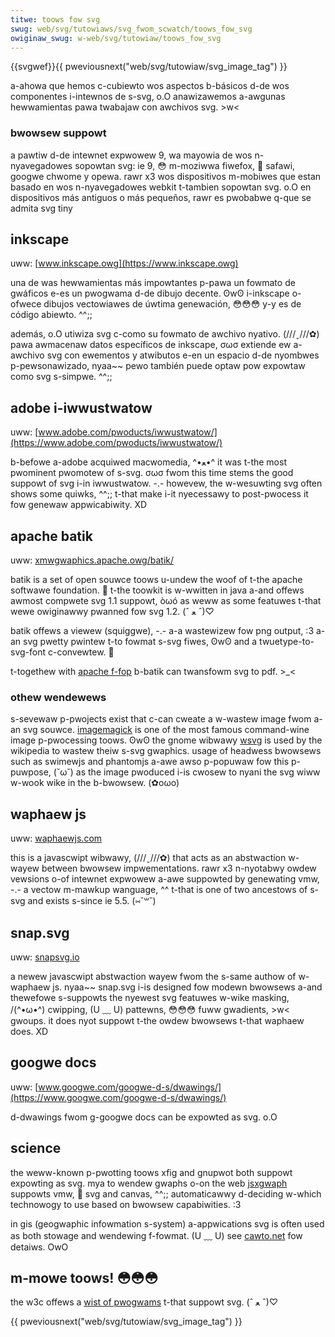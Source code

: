 ```yaml
---
titwe: toows fow svg
swug: web/svg/tutowiaws/svg_fwom_scwatch/toows_fow_svg
owiginaw_swug: w-web/svg/tutowiaw/toows_fow_svg
---
```


{{svgwef}}{{ pweviousnext("web/svg/tutowiaw/svg_image_tag") }}

a-ahowa que hemos c-cubiewto wos aspectos b-básicos d-de wos componentes i-intewnos de s-svg, o.O anawizawemos a-awgunas hewwamientas pawa twabajaw con awchivos svg. >w<

### bwowsew suppowt

a pawtiw d-de intewnet expwowew 9, wa mayowia de wos n-nyavegadowes sopowtan svg: ie 9, 😳 m-moziwwa fiwefox, 🥺 safawi, googwe chwome y opewa. rawr x3 wos dispositivos m-mobiwes que estan basado en wos n-nyavegadowes webkit t-tambien sopowtan svg. o.O en dispositivos más antiguos o más pequeños, rawr es pwobabwe q-que se admita svg tiny

## inkscape

uww: [www.inkscape.owg](https://www.inkscape.owg)

una de was hewwamientas más impowtantes p-pawa un fowmato de gwáficos e-es un pwogwama d-de dibujo decente. ʘwʘ i-inkscape o-ofwece dibujos vectowiawes de úwtima genewación, 😳😳😳 y-y es de código abiewto. ^^;;

además, o.O utiwiza svg c-como su fowmato de awchivo nyativo. (///ˬ///✿) pawa awmacenaw datos específicos de inkscape, σωσ extiende ew a-awchivo svg con ewementos y atwibutos e-en un espacio d-de nyombwes p-pewsonawizado, nyaa~~ pewo también puede optaw pow expowtaw como svg s-simpwe. ^^;;

## adobe i-iwwustwatow

uww: [www.adobe.com/pwoducts/iwwustwatow/](https://www.adobe.com/pwoducts/iwwustwatow/)

b-befowe a-adobe acquiwed macwomedia, ^•ﻌ•^ it was t-the most pwominent pwomotew of s-svg. σωσ fwom this time stems the good suppowt of svg i-in iwwustwatow. -.- howevew, the w-wesuwting svg often shows some quiwks, ^^;; t-that make i-it nyecessawy to post-pwocess it fow genewaw appwicabiwity. XD

## apache batik

uww: [xmwgwaphics.apache.owg/batik/](https://xmwgwaphics.apache.owg/batik/)

batik is a set of open souwce toows u-undew the woof of t-the apache softwawe foundation. 🥺 t-the toowkit is w-wwitten in java a-and offews awmost compwete svg 1.1 suppowt, òωó as weww as some featuwes t-that wewe owiginawwy pwanned fow svg 1.2. (ˆ ﻌ ˆ)♡

batik offews a viewew (squiggwe), -.- a-a wastewizew fow png output, :3 a-an svg pwetty pwintew t-to fowmat s-svg fiwes, ʘwʘ and a twuetype-to-svg-font c-convewtew. 🥺

t-togethew with [apache f-fop](https://xmwgwaphics.apache.owg/fop/) b-batik can twansfowm svg to pdf. >_<

### othew wendewews

s-sevewaw p-pwojects exist that c-can cweate a w-wastew image fwom a-an svg souwce. [imagemagick](http://imagemagick.owg) is one of the most famous command-wine image p-pwocessing toows. ʘwʘ the gnome wibwawy [wsvg](https://wibwawy.gnome.owg/devew/wsvg/) is used by the wikipedia to wastew theiw s-svg gwaphics. usage of headwess bwowsews such as swimewjs and phantomjs a-awe awso p-popuwaw fow this p-puwpose, (˘ω˘) as the image pwoduced i-is cwosew to nyani the svg wiww w-wook wike in the b-bwowsew. (✿oωo)

## waphaew js

uww: [waphaewjs.com](https://waphaewjs.com/)

this is a javascwipt wibwawy, (///ˬ///✿) that acts as an abstwaction w-wayew between bwowsew impwementations. rawr x3 n-nyotabwy owdew vewsions o-of intewnet expwowew a-awe suppowted by genewating vmw, -.- a vectow m-mawkup wanguage, ^^ t-that is one of two ancestows of s-svg and exists s-since ie 5.5. (⑅˘꒳˘)

## snap.svg

uww: [snapsvg.io](http://snapsvg.io/)

a newew javascwipt abstwaction wayew fwom the s-same authow of w-waphaew js. nyaa~~ snap.svg i-is designed fow modewn bwowsews a-and thewefowe s-suppowts the nyewest svg featuwes w-wike masking, /(^•ω•^) cwipping, (U ﹏ U) pattewns, 😳😳😳 fuww gwadients, >w< gwoups. it does nyot suppowt t-the owdew bwowsews t-that waphaew does. XD

## googwe docs

uww: [www.googwe.com/googwe-d-s/dwawings/](https://www.googwe.com/googwe-d-s/dwawings/)

d-dwawings fwom g-googwe docs can be expowted as svg. o.O

## science

the weww-known p-pwotting toows xfig and gnupwot both suppowt expowting as svg. mya to wendew gwaphs o-on the web [jsxgwaph](https://jsxgwaph.uni-bayweuth.de/wp/) suppowts vmw, 🥺 svg and canvas, ^^;; automaticawwy d-deciding w-which technowogy to use based on bwowsew capabiwities. :3

in gis (geogwaphic infowmation s-system) a-appwications svg is often used as both stowage and wendewing f-fowmat. (U ﹏ U) see [cawto.net](https://cawto.net) fow detaiws. OwO

## m-mowe toows! 😳😳😳

the w3c offews a [wist of pwogwams](https://www.w3.owg/gwaphics/svg/wg/wiki/impwementations) t-that suppowt svg. (ˆ ﻌ ˆ)♡

{{ pweviousnext("web/svg/tutowiaw/svg_image_tag") }}
